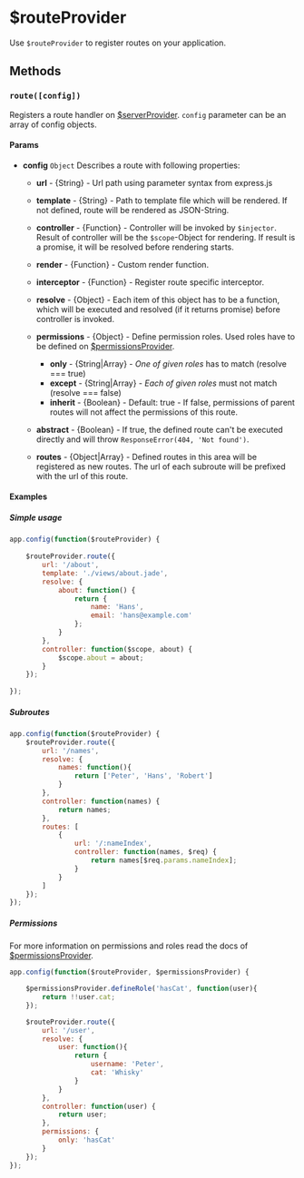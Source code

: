 # $routeProvider

Use `$routeProvider` to register routes on your application.

## Methods

### `route([config])`

Registers a route handler on [$serverProvider](#/docs/serverProvider). `config` parameter can be an array of config objects.

#### Params

- **config** `Object` Describes a route with following properties: 

	- **url** - {String} - Url path using parameter syntax from express.js

	- **template** - {String} - Path to template file which will be rendered. If not defined, route will be rendered as JSON-String.

	- **controller** - {Function} - Controller will be invoked by `$injector`. Result of controller will be the `$scope`-Object for rendering. If result is a promise, it will be resolved before rendering starts. 

	- **render** - {Function} - Custom render function.

	- **interceptor** - {Function} - Register route specific interceptor.

	- **resolve** - {Object} - Each item of this object has to be a function, which will be executed and resolved (if it returns promise) before controller is invoked.

	- **permissions** - {Object} - Define permission roles. Used roles have to be defined on [$permissionsProvider](#/docs/permissionsProvider).
		
		- **only** - {String|Array} - *One of given roles* has to match (resolve === true)
		- **except** - {String|Array} - *Each of given roles* must not match (resolve === false)
		- **inherit** - {Boolean} - Default: true - If false, permissions of parent routes will not affect the permissions of this route.

	- **abstract** - {Boolean} - If true, the defined route can't be executed directly and will throw `ResponseError(404, 'Not found')`.
	
	- **routes** - {Object|Array} - Defined routes in this area will be registered as new routes. The url of each subroute will be prefixed with the url of this route.

	

#### Examples

##### Simple usage
```javascript
app.config(function($routeProvider) {
		
	$routeProvider.route({
		url: '/about',
		template: './views/about.jade',
		resolve: {
			about: function() {
				return {
					name: 'Hans',
					email: 'hans@example.com'
				};
			}
		},
		controller: function($scope, about) {
			$scope.about = about;
		}
	});
		
});
```


##### Subroutes

```javascript
app.config(function($routeProvider) {
	$routeProvider.route({
		url: '/names',
		resolve: {
			names: function(){
				return ['Peter', 'Hans', 'Robert']
			}
		},
		controller: function(names) {
			return names;
		},
		routes: [
			{
				url: '/:nameIndex',
				controller: function(names, $req) {
					return names[$req.params.nameIndex];
				}
			}
		]
	});
});
```

##### Permissions

For more information on permissions and roles read the docs of [$permissionsProvider](#/docs/permissionsProvider).

```javascript
app.config(function($routeProvider, $permissionsProvider) {

	$permissionsProvider.defineRole('hasCat', function(user){
		return !!user.cat;
	});

	$routeProvider.route({
		url: '/user',
		resolve: {
			user: function(){
				return {
					username: 'Peter',
					cat: 'Whisky'
				}
			}
		},
		controller: function(user) {
			return user;
		},
		permissions: {
			only: 'hasCat'
		}
	});
});
```


